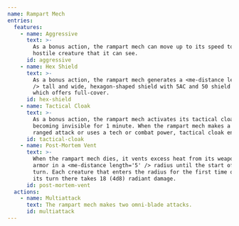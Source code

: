 ```yaml
---
name: Rampart Mech
entries:
  features:
    - name: Aggressive
      text: >-
        As a bonus action, the rampart mech can move up to its speed toward a
        hostile creature that it can see.
      id: aggressive
    - name: Hex Shield
      text: >-
        As a bonus action, the rampart mech generates a <me-distance length='5'
        /> tall and wide, hexagon-shaped shield with 5AC and 50 shield points
        which offers full-cover.
      id: hex-shield
    - name: Tactical Cloak
      text: >-
        As a bonus action, the rampart mech activates its tactical cloak,
        becoming invisible for 1 minute. When the rampart mech makes a melee or
        ranged attack or uses a tech or combat power, tactical cloak ends.
      id: tactical-cloak
    - name: Post-Mortem Vent
      text: >-
        When the rampart mech dies, it vents excess heat from its weapon and
        armor in a <me-distance length='5' /> radius until the start of its next
        turn. Each creature that enters the radius for the first time or ends
        its turn there takes 18 (4d8) radiant damage.
      id: post-mortem-vent
  actions:
    - name: Multiattack
      text: The rampart mech makes two omni-blade attacks.
      id: multiattack
---
```

